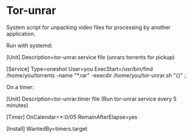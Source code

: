 # Tor-unrar
System script for unpacking video files for processing by another application.

Run with systemd:

[Unit]
Description=tor-unrar.service file (unrars torrents for pickup)

[Service]
Type=oneshot
User=you
ExecStart=/usr/bin/find /home/you/torrents -name "*.rar" -execdir /home/you/tor-unrar.sh "{}" \;


On a timer:

[Unit]
Description=tor-unrar.timer file (Run tor-unrar.service every 5 minutes)

[Timer]
OnCalendar=*:0/05
RemainAfterElapse=yes

[Install]
WantedBy=timers.target
